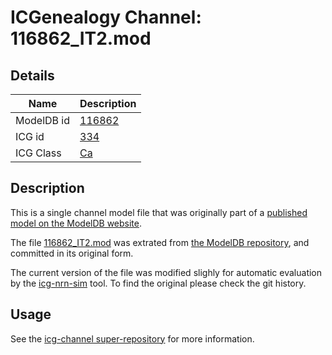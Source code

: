 # ICGenealogy Channel: 116862\_IT2.mod

## Details

Name | Description
---- | -----------
ModelDB id | [116862](http://senselab.med.yale.edu/ModelDB/ShowModel.cshtml?model=116862)
ICG id | [334](http://icg.neurotheory.ox.ac.uk/channels/3/334)
ICG Class | [Ca](http://icg.neurotheory.ox.ac.uk/channels/3)

## Description

This is a single channel model file that was originally part of a [published model on the ModelDB website](http://senselab.med.yale.edu/mModelDB/ShowModel.cshtml?model=116862).


The file [116862\_IT2.mod](116862_IT2.mod) was extrated from [the ModelDB repository](http://senselab.med.yale.edu/ModelDB/ShowModel.cshtml?model=116862), and committed in its original form.

The current version of the file was modified slighly for automatic evaluation by the [icg-nrn-sim](https://github.com/icgenealogy/icg-nrn-sim) tool. To find the original please check the git history.


## Usage

See the [icg-channel super-repository](https://github.com/icgenealogy/icg-channels) for more information.